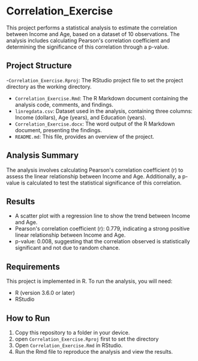 # Correlation_Exercise

This project performs a statistical analysis to estimate the correlation between Income and Age, based on a dataset of 10 observations. The analysis includes calculating Pearson's correlation coefficient and determining the significance of this correlation through a p-value.

## Project Structure

-`Correlation_Exercise.Rproj`: The RStudio project file to set the project directory as the working directory.
- `Correlation_Exercise.Rmd`: The R Markdown document containing the analysis code, comments, and findings.
- `linregdata.csv`: Dataset used in the analysis, containing three columns: Income (dollars), Age (years), and Education (years).
- `Correlation_Exercise.docx`: The word output of the R Markdown document, presenting the findings.
- `README.md`: This file, provides an overview of the project.

## Analysis Summary

The analysis involves calculating Pearson's correlation coefficient (r) to assess the linear relationship between Income and Age. Additionally, a p-value is calculated to test the statistical significance of this correlation.

## Results

- A scatter plot with a regression line to show the trend between Income and Age.
- Pearson's correlation coefficient (r): 0.779, indicating a strong positive linear relationship between Income and Age.
- p-value: 0.008, suggesting that the correlation observed is statistically significant and not due to random chance.

## Requirements

This project is implemented in R. To run the analysis, you will need:

- R (version 3.6.0 or later)
- RStudio

## How to Run

1. Copy this repository to a folder in your device.
2. open `Correlation_Exercise.Rproj` first to set the directory
3. Open `Correlation_Exercise.Rmd` in RStudio.
4. Run the Rmd file to reproduce the analysis and view the results.
